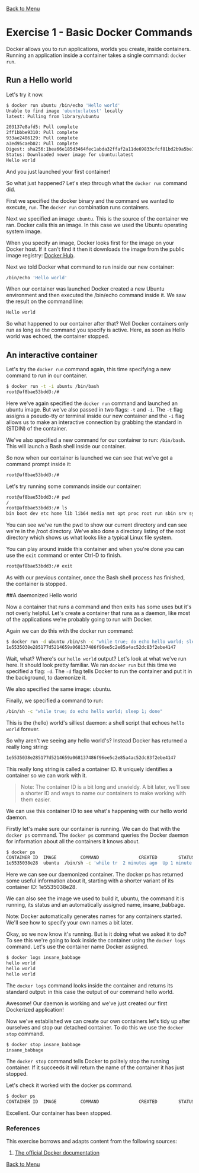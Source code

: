 [Back to Menu](../README.md)

# Exercise 1 - Basic Docker Commands

Docker allows you to run applications, worlds you create, inside containers. Running an application inside a container takes a single command: ``docker run``.

## Run a Hello world

Let's try it now.

```bash
$ docker run ubuntu /bin/echo 'Hello world'
Unable to find image 'ubuntu:latest' locally
latest: Pulling from library/ubuntu

203137e8afd5: Pull complete
2ff1bbbe9310: Pull complete
933ae2486129: Pull complete
a3ed95caeb02: Pull complete
Digest: sha256:1bea66e185d3464fec1abda32ffaf2a11de69833cfcf81bd2b9a5be147776814
Status: Downloaded newer image for ubuntu:latest
Hello world
```


And you just launched your first container!

So what just happened? Let's step through what the ``docker run`` command did.

First we specified the docker binary and the command we wanted to execute, ``run``. The ``docker run`` combination runs containers.

Next we specified an image: ``ubuntu``. This is the source of the container we ran. Docker calls this an image. In this case we used the Ubuntu operating system image.

When you specify an image, Docker looks first for the image on your Docker host. If it can't find it then it downloads the image from the public image registry: [Docker Hub](https://hub.docker.com/).

Next we told Docker what command to run inside our new container:

```bash
/bin/echo 'Hello world'
```

When our container was launched Docker created a new Ubuntu environment and then executed the /bin/echo command inside it. We saw the result on the command line:
```bash
Hello world
```

So what happened to our container after that? Well Docker containers only run as long as the command you specify is active. Here, as soon as Hello world was echoed, the container stopped.

## An interactive container

Let's try the ``docker run`` command again, this time specifying a new command to run in our container.
```bash
$ docker run -t -i ubuntu /bin/bash
root@af8bae53bdd3:/#
```

Here we've again specified the ``docker run`` command and launched an ubuntu image. But we've also passed in two flags: ``-t`` and ``-i``. The ``-t`` flag assigns a pseudo-tty or terminal inside our new container and the ``-i`` flag allows us to make an interactive connection by grabbing the standard in (STDIN) of the container.

We've also specified a new command for our container to run: ``/bin/bash``. This will launch a Bash shell inside our container.

So now when our container is launched we can see that we've got a command prompt inside it:

```bash
root@af8bae53bdd3:/#
```

Let's try running some commands inside our container:

```bash
root@af8bae53bdd3:/# pwd
/
root@af8bae53bdd3:/# ls
bin boot dev etc home lib lib64 media mnt opt proc root run sbin srv sys tmp usr var
```

You can see we've run the pwd to show our current directory and can see we're in the /root directory. We've also done a directory listing of the root directory which shows us what looks like a typical Linux file system.

You can play around inside this container and when you're done you can use the ``exit`` command or enter Ctrl-D to finish.

```bash
root@af8bae53bdd3:/# exit
```

As with our previous container, once the Bash shell process has finished, the container is stopped.

##A daemonized Hello world

Now a container that runs a command and then exits has some uses but it's not overly helpful. Let's create a container that runs as a daemon, like most of the applications we're probably going to run with Docker.

Again we can do this with the docker run command:
```bash
$ docker run -d ubuntu /bin/sh -c "while true; do echo hello world; sleep 1; done"
1e5535038e285177d5214659a068137486f96ee5c2e85a4ac52dc83f2ebe4147
```

Wait, what? Where's our ``hello world`` output? Let's look at what we've run here. It should look pretty familiar. We ran ``docker run`` but this time we specified a flag: ``-d``. The ``-d`` flag tells Docker to run the container and put it in the background, to daemonize it.

We also specified the same image: ubuntu.

Finally, we specified a command to run:

```bash
/bin/sh -c "while true; do echo hello world; sleep 1; done"
```

This is the (hello) world's silliest daemon: a shell script that echoes ``hello world`` forever.

So why aren't we seeing any hello world's? Instead Docker has returned a really long string:

```bash
1e5535038e285177d5214659a068137486f96ee5c2e85a4ac52dc83f2ebe4147
```

This really long string is called a container ID. It uniquely identifies a container so we can work with it.


> Note: The container ID is a bit long and unwieldy. A bit later, we'll see a shorter ID and ways to name our containers to make working with them easier.

We can use this container ID to see what's happening with our hello world daemon.

Firstly let's make sure our container is running. We can do that with the ``docker ps`` command. The ``docker ps`` command queries the Docker daemon for information about all the containers it knows about.
```bash
$ docker ps
CONTAINER ID  IMAGE         COMMAND               CREATED        STATUS       PORTS NAMES
1e5535038e28  ubuntu  /bin/sh -c 'while tr  2 minutes ago  Up 1 minute        insane_babbage
```

Here we can see our daemonized container. The docker ps has returned some useful information about it, starting with a shorter variant of its container ID: 1e5535038e28.

We can also see the image we used to build it, ubuntu, the command it is running, its status and an automatically assigned name, insane_babbage.


Note: Docker automatically generates names for any containers started. We'll see how to specify your own names a bit later.

Okay, so we now know it's running. But is it doing what we asked it to do? To see this we're going to look inside the container using the ``docker logs`` command. Let's use the container name Docker assigned.
```bash
$ docker logs insane_babbage
hello world
hello world
hello world
```

The ``docker logs`` command looks inside the container and returns its standard output: in this case the output of our command hello world.

Awesome! Our daemon is working and we've just created our first Dockerized application!

Now we've established we can create our own containers let's tidy up after ourselves and stop our detached container. To do this we use the ``docker stop`` command.
```bash
$ docker stop insane_babbage
insane_babbage
```

The ``docker stop`` command tells Docker to politely stop the running container. If it succeeds it will return the name of the container it has just stopped.

Let's check it worked with the docker ps command.

```bash
$ docker ps
CONTAINER ID  IMAGE         COMMAND               CREATED        STATUS       PORTS NAMES
```

Excellent. Our container has been stopped.

### References

This exercise borrows and adapts content from the following sources:

1. [The official Docker documentation](https://docs.docker.com/)

[Back to Menu](../README.md)

